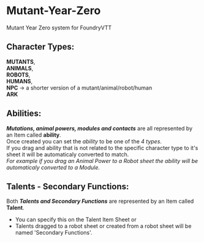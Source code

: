 # Mutant-Year-Zero

Mutant Year Zero system for FoundryVTT

## Character Types:

**MUTANTS**,\
**ANIMALS**,\
**ROBOTS**,\
**HUMANS**,\
**NPC** -> a shorter version of a mutant/animal/robot/human \
**ARK**

## Abilities:

**_Mutations, animal powers, modules and contacts_** are all represented by an Item called **ability**.\
Once created you can set the _ability_ to be one of the _4 types_.\
If you drag and ability that is not related to the specific character type to it's sheet it will be automaticaly converted to match.\
_For example if you drag an Animal Power to a Robot sheet the ability will be automaticaly converted to a Module._

## Talents - Secondary Functions:

Both **_Talents and Secondary Functions_** are represented by an Item called **Talent**.

-   You can specify this on the Talent Item Sheet or
-   Talents dragged to a robot sheet or created from a robot sheet will be named 'Secondary Functions'.
